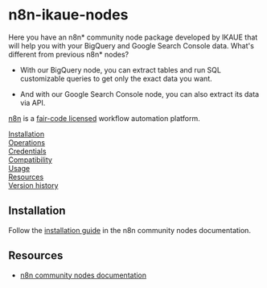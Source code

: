 # n8n-ikaue-nodes

Here you have an n8n* community node package developed by IKAUE that will help you with your BigQuery and Google Search Console data. What's different from previous n8n* nodes?


* With our BigQuery node, you can extract tables and run SQL customizable queries to get only the exact data you want.

* And with our Google Search Console node, you can also extract its data via API.

[n8n](https://n8n.io/) is a [fair-code licensed](https://docs.n8n.io/reference/license/) workflow automation platform.

[Installation](#installation)  
[Operations](#operations)  
[Credentials](#credentials)  <!-- delete if no auth needed -->  
[Compatibility](#compatibility)  
[Usage](#usage)  <!-- delete if not using this section -->  
[Resources](#resources)  
[Version history](#version-history)  <!-- delete if not using this section -->  

## Installation

Follow the [installation guide](https://docs.n8n.io/integrations/community-nodes/installation/) in the n8n community nodes documentation.

## Resources

* [n8n community nodes documentation](https://docs.n8n.io/integrations/community-nodes/)

